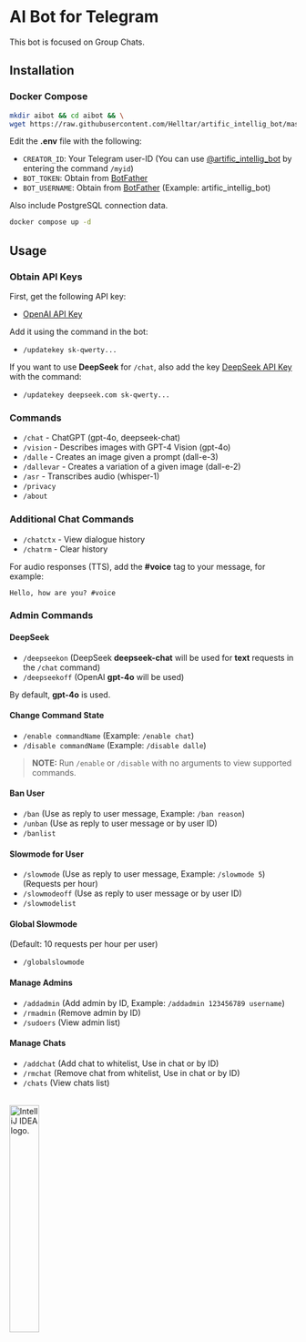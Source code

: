 # AI Bot for Telegram

This bot is focused on Group Chats.

## Installation

### Docker Compose

```bash
mkdir aibot && cd aibot && \
wget https://raw.githubusercontent.com/Helltar/artific_intellig_bot/master/{.env,compose.yaml}
```

Edit the **.env** file with the following:

- `CREATOR_ID`: Your Telegram user-ID (You can use [@artific_intellig_bot](https://t.me/artific_intellig_bot) by entering the command `/myid`)
- `BOT_TOKEN`: Obtain from [BotFather](https://t.me/BotFather)
- `BOT_USERNAME`: Obtain from [BotFather](https://t.me/BotFather) (Example: artific_intellig_bot)

Also include PostgreSQL connection data.

```bash
docker compose up -d
```

## Usage

### Obtain API Keys

First, get the following API key:

- [OpenAI API Key](https://platform.openai.com/api-keys)

Add it using the command in the bot:

- `/updatekey sk-qwerty...`

If you want to use **DeepSeek** for `/chat`, also add the key [DeepSeek API Key](https://platform.deepseek.com/api_keys) with the command:

- `/updatekey deepseek.com sk-qwerty...`

### Commands

- `/chat` - ChatGPT (gpt-4o, deepseek-chat)
- `/vision` - Describes images with GPT-4 Vision (gpt-4o)
- `/dalle` - Creates an image given a prompt (dall-e-3)
- `/dallevar` - Creates a variation of a given image (dall-e-2)
- `/asr` - Transcribes audio (whisper-1)
- `/privacy`
- `/about`

### Additional Chat Commands

- `/chatctx` - View dialogue history
- `/chatrm` - Clear history

For audio responses (TTS), add the **#voice** tag to your message, for example:

```text
Hello, how are you? #voice
```

### Admin Commands

#### DeepSeek

- `/deepseekon` (DeepSeek **deepseek-chat** will be used for **text** requests in the `/chat` command)
- `/deepseekoff` (OpenAI **gpt-4o** will be used)

By default, **gpt-4o** is used.

#### Change Command State

- `/enable commandName` (Example: `/enable chat`)
- `/disable commandName` (Example: `/disable dalle`)

> **NOTE:** Run `/enable` or `/disable` with no arguments to view supported commands.

#### Ban User

- `/ban` (Use as reply to user message, Example: `/ban reason`)
- `/unban` (Use as reply to user message or by user ID)
- `/banlist`

#### Slowmode for User

- `/slowmode` (Use as reply to user message, Example: `/slowmode 5`) (Requests per hour)
- `/slowmodeoff` (Use as reply to user message or by user ID)
- `/slowmodelist`

#### Global Slowmode

(Default: 10 requests per hour per user)

- `/globalslowmode`

#### Manage Admins

- `/addadmin` (Add admin by ID, Example: `/addadmin 123456789 username`)
- `/rmadmin` (Remove admin by ID)
- `/sudoers` (View admin list)

#### Manage Chats

- `/addchat` (Add chat to whitelist, Use in chat or by ID)
- `/rmchat` (Remove chat from whitelist, Use in chat or by ID)
- `/chats` (View chats list)

<br>
<a href="https://jb.gg/OpenSourceSupport"><img src="https://resources.jetbrains.com/storage/products/company/brand/logos/IntelliJ_IDEA.png" alt="IntelliJ IDEA logo." width="32%"></a>
